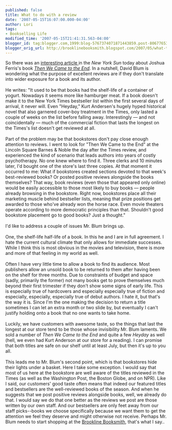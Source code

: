 ```yaml
---
published: false
title: What to do with a review
date: '2007-05-15T16:07:00.000-04:00'
author: Lori
tags:
- Bookselling Life
modified_time: '2007-05-15T21:41:31.563-04:00'
blogger_id: tag:blogger.com,1999:blog-5767374071871443859.post-8067765335802615651
blogger_orig_url: http://brooklinebooksmith.blogspot.com/2007/05/what-to-do-with-review.html
---
```


So there was an <a href="http://www.nysun.com/article/54492">interesting article </a>in the <em>New York Sun</em> today about Joshua Ferris's book <em><a href="http://brookline.booksense.com/NASApp/store/Search?s=results&initiate=yes&amp;ks=q&qsselect=KQ&amp;amp;title=&author=&amp;qstext=then+we+came+to+the+end">Then We Came to the End</a></em>. In a nutshell, David Blum is wondering what the purpose of excellent reviews are if they don't translate into wider exposure for a book and its author.<br /><br />He writes: "It used to be that books had the shelf-life of a container of yogurt. Nowadays it seems more like hamburger meat. If a book doesn't make it to the New York Times bestseller list within the first several days of arrival, it never will. Even "Heyday," Kurt Andersen's hugely hyped historical novel that also garnered cover-boy treatment in the Times, only lasted a couple of weeks on the list before falling away. Interestingly — and not coincidentally — much of the commercial fiction that lasts the longest on the Times's list doesn't get reviewed at all.<br /><br />Part of the problem may be that bookstores don't pay close enough attention to reviews. I went to look for "Then We Came to the End" at the Lincoln Square Barnes & Noble the day after the Times review, and experienced the kind of scenario that leads authors into years of costly psychotherapy. No one knew where to find it. Three clerks and 10 minutes later, I'd bought one of the store's last three copies. At that moment it occurred to me: What if bookstores created sections devoted to that week's best-reviewed books? Or posted positive reviews alongside the books themselves? That way, book reviews (even those that appeared only online) would be easily accessible to those most likely to buy books — people already browsing in the bookstore. Right now, bookstores place all their marketing muscle behind bestseller lists, meaning that prize positions get awarded to those who've already won the horse race. Even movie theaters operate according to more democratic principles than that. Shouldn't good bookstore placement go to good books? Just a thought."<br /><br />I'd like to address a couple of issues Mr. Blum brings up.<br /><br />One, the shelf-life half-life of a book. In this he and I are in full agreement. I hate the current cultural climate that only allows for immediate successes. While I think this is most obvious in the movies and television, there is more and more of that feeling in my world as well.<br /><br />Often I have very little time to allow a book to find its audience. Most publishers allow an unsold book to be returned to them after having been on the shelf for three months. Due to constraints of budget and space (sadly, primarily the former) not many books get to prove themselves much beyond their first trimester if they don't show some signs of early life. This is especially true of hardcovers and especially especially true of fiction and especially, especially, especially true of debut authors. I hate it, but that's the way it is. Since I'm the one making the decision to return a title sometimes I can let an extra month or two slide by, but eventually I can't justify holding onto a book that no one wants to take home.<br /><br />Luckily, we have customers with awesome taste, so the things that last the longest at our store tend to be those whose invisibility Mr. Blum laments. We sold a number of <em>Then We Came to the End</em> and quite a few <em>Heyday</em> as well (hell, we even had Kurt Anderson at our store for a reading). I can promise that both titles are safe on our shelf until at least July, but then it's up to you all.<br /><br />This leads me to Mr. Blum's second point, which is that bookstores hide their lights under a basket. Here I take some exception. I would say that most of us here at the bookstore are well aware of the titles reviewed in the Times (as well as the Washington Post, the Boston Globe, and on NPR). Like I said, our customers' good taste often means that indeed our featured titles and bestsellers are the well-reviewed books of the season. And when he suggests that we post positive reviews alongside books, well, we already do that. I would say we do that one better as the reviews we post are those written by our own staff.  And our bestsellers are only feet away from our staff picks--books we choose specifically because we want them to get the attention we feel they deserve and might otherwise not receive. Perhaps Mr. Blum needs to start shopping at the <a href="http://www.brooklinebooksmith.com">Brookline Booksmith</a>, that's what I say..